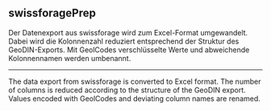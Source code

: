 ## swissforagePrep
Der Datenexport aus swissforage wird zum Excel-Format umgewandelt. Dabei wird die Kolonnenzahl reduziert entsprechend der Struktur des GeoDIN-Exports. Mit GeolCodes verschlüsselte Werte und abweichende Kolonnennamen werden umbenannt. 

---

The data export from swissforage is converted to Excel format. The number of columns is reduced according to the structure of the GeoDIN export. Values encoded with GeolCodes and deviating column names are renamed. 
